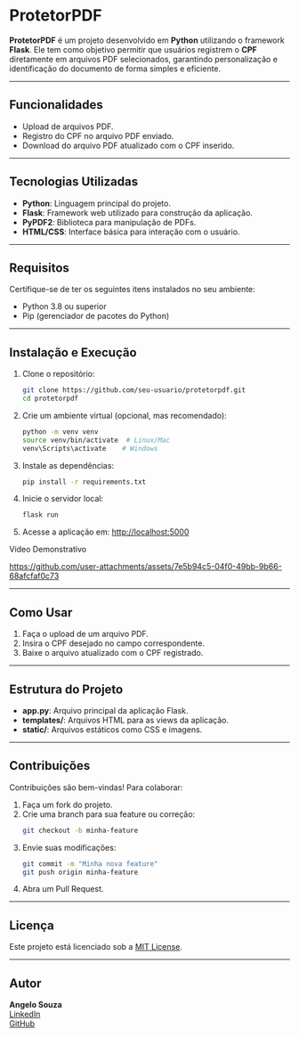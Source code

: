 # ProtetorPDF

**ProtetorPDF** é um projeto desenvolvido em **Python** utilizando o framework **Flask**. Ele tem como objetivo permitir que usuários registrem o **CPF** diretamente em arquivos PDF selecionados, garantindo personalização e identificação do documento de forma simples e eficiente.

---

## Funcionalidades
- Upload de arquivos PDF.
- Registro do CPF no arquivo PDF enviado.
- Download do arquivo PDF atualizado com o CPF inserido.

---

## Tecnologias Utilizadas
- **Python**: Linguagem principal do projeto.
- **Flask**: Framework web utilizado para construção da aplicação.
- **PyPDF2**: Biblioteca para manipulação de PDFs.
- **HTML/CSS**: Interface básica para interação com o usuário.

---

## Requisitos
Certifique-se de ter os seguintes itens instalados no seu ambiente:
- Python 3.8 ou superior
- Pip (gerenciador de pacotes do Python)

---

## Instalação e Execução
1. Clone o repositório:
   ```bash
   git clone https://github.com/seu-usuario/protetorpdf.git
   cd protetorpdf
   ```

2. Crie um ambiente virtual (opcional, mas recomendado):
   ```bash
   python -m venv venv
   source venv/bin/activate  # Linux/Mac
   venv\Scripts\activate    # Windows
   ```

3. Instale as dependências:
   ```bash
   pip install -r requirements.txt
   ```

4. Inicie o servidor local:
   ```bash
   flask run
   ```

5. Acesse a aplicação em: [http://localhost:5000](http://localhost:5000)

Video Demonstrativo


https://github.com/user-attachments/assets/7e5b94c5-04f0-49bb-9b66-68afcfaf0c73


---

## Como Usar
1. Faça o upload de um arquivo PDF.
2. Insira o CPF desejado no campo correspondente.
3. Baixe o arquivo atualizado com o CPF registrado.

---

## Estrutura do Projeto
- **app.py**: Arquivo principal da aplicação Flask.
- **templates/**: Arquivos HTML para as views da aplicação.
- **static/**: Arquivos estáticos como CSS e imagens.

---

## Contribuições
Contribuições são bem-vindas! Para colaborar:
1. Faça um fork do projeto.
2. Crie uma branch para sua feature ou correção:
   ```bash
   git checkout -b minha-feature
   ```
3. Envie suas modificações:
   ```bash
   git commit -m "Minha nova feature"
   git push origin minha-feature
   ```
4. Abra um Pull Request.

---

## Licença
Este projeto está licenciado sob a [MIT License](LICENSE).

---

## Autor
**Angelo Souza**  
[LinkedIn](https://linkedin.com/in/seu-perfil)  
[GitHub](https://github.com/seu-usuario)

